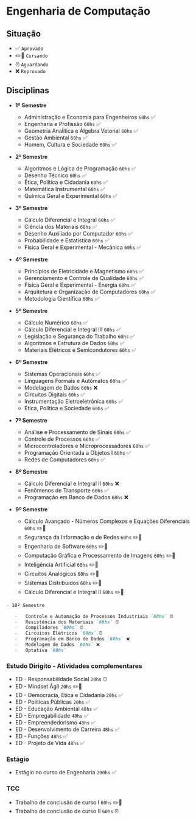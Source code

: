 # Engenharia de Computação

## Situação

-   ✅ `Aprovado`
-   ✏️📕 `Cursando`
-   ⏰ `Aguardando`
-   ❌ `Reprovado`

## Disciplinas

-   **1º Semestre**
    -   Administração e Economia para Engenheiros `60hs` ✅
    -   Engenharia e Profissão `60hs` ✅
    -   Geometria Analítica e Álgebra Vetorial `60hs` ✅
    -   Gestão Ambiental `60hs` ✅
    -   Homem, Cultura e Sociedade `60hs` ✅

-   **2º Semestre**
    -   Algoritmos e Lógica de Programação `60hs` ✅
    -   Desenho Técnico `60hs` ✅
    -   Ética, Política e Cidadania `60hs` ✅
    -   Matemática Instrumental `60hs` ✅
    -   Química Geral e Experimental `60hs` ✅

-   **3º Semestre**
    -   Cálculo Diferencial e Integral `60hs` ✅
    -   Ciência dos Materiais `60hs` ✅
    -   Desenho Auxiliado por Computador `60hs` ✅
    -   Probabilidade e Estatística `60hs` ✅
    -   Física Geral e Experimental - Mecânica `60hs` ✅

-   **4º Semestre**
    -   Princípios de Eletricidade e Magnetismo `60hs` ✅
    -   Gerenciamento e Controle de Qualidade `60hs` ✅
    -   Física Geral e Experimental - Energia `60hs` ✅
    -   Arquitetura e Organização de Computadores `60hs` ✅
    -   Metodologia Científica `60hs` ✅

-   **5º Semestre**
    -   Cálculo Numérico `60hs` ✅
    -   Cálculo Diferencial e Integral III `60hs` ✅
    -   Legislação e Segurança do Trabalho `60hs` ✅
    -   Algoritmos e Estrutura de Dados `60hs` ✅
    -   Materiais Elétricos e Semicondutores `60hs` ✅

-   **6º Semestre**
    -   Sistemas Operacionais `60hs` ✅
    -   Linguagens Formais e Autômatos `60hs` ✅
    -   Modelagem de Dados `60hs` ❌
    -   Circuitos Digitais `60hs` ✅
    -   Instrumentação Eletroeletrônica `60hs` ✅
    -   Ética, Política e Sociedade `60hs` ✅

-   **7º Semestre**
    -   Análise e Processamento de Sinais `60hs` ✅
    -   Controle de Processos `60hs` ✅
    -   Microcontroladores e Microprocessadores `60hs` ✅
    -   Programação Orientada a Objetos I `60hs` ✅
    -   Redes de Computadores `60hs` ✅

-   **8º Semestre**
    -   Cálculo Diferencial e Integral II `60hs` ❌
    -   Fenômenos de Transporte `60hs` ✅
    -   Programação em Banco de Dados `60hs` ❌

-   **9º Semestre**
    -   Cálculo Avançado - Números Complexos e Equações Diferenciais `60hs` ✏️📕
    -   Segurança da Informação e de Redes `60hs` ✏️📕
    -   Engenharia de Software `60hs` ✏️📕
    -   Computação Gráfica e Processamento de Imagens `60hs` ✏️📕
    -   Inteligência Artificial `60hs` ✏️📕
    -   Circuitos Analógicos `60hs` ✏️📕
    -   Sistemas Distribuídos `60hs` ✏️📕
    -   Cálculo Diferencial e Integral II `60hs` ✏️📕

```md
- 10º Semestre

   -   Controle e Automação de Processos Industriais `60hs` ⏰
   -   Resistência dos Materiais `60hs` ⏰
   -   Compiladores `60hs` ⏰
   -   Circuitos Elétricos `60hs` ⏰
   -   Programação em Banco de Dados `60hs` ❌
   -   Modelagem de Dados `60hs` ❌
   -   Optativa `60hs`
```

### Estudo Dirigito - Atividades complementares

-   ED - Responsabilidade Social `20hs` ⏰
-   ED - Mindset Ágil `20hs` ✏️📕
-   ED - Democracia, Ética e Cidadania `20hs` ✅
-   ED - Políticas Públicas `20hs` ✅
-   ED - Educação Ambiental `48hs` ✅
-   ED - Empregabilidade `48hs` ✅
-   ED - Empreendedorismo `48hs` ✅
-   ED - Desenvolvimento de Carreira `48hs` ✅
-   ED - Funções `48hs` ✅
-   ED - Projeto de Vida `48hs` ✅

### Estágio

-   Estágio no curso de Engenharia `200hs` ✅

### TCC

-   Trabalho de conclusão de curso I `60hs` ✏️📕
-   Trabalho de conclusão de curso II `60hs` ⏰
